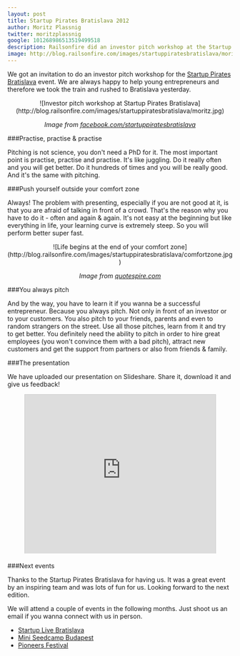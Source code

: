 ```yaml
---
layout: post
title: Startup Pirates Bratislava 2012
author: Moritz Plassnig
twitter: moritzplassnig
google: 101268986513519499518
description: Railsonfire did an investor pitch workshop at the Startup Pirates Bratislava 2012 event. Here are the key learnings.
image: http://blog.railsonfire.com/images/startuppiratesbratislava/moritz.jpg
---
```


We got an invitation to do an investor pitch workshop for the
<a href="http://bratislava.startuppirates.org" target="_blank">Startup Pirates Bratislava</a> event. We are always
happy to help young entrepreneurs and therefore we took the train and rushed to Bratislava
yesterday.

<center>![Investor pitch workshop at Startup Pirates Bratislava](http://blog.railsonfire.com/images/startuppiratesbratislava/moritz.jpg)

<i>Image from <a href="http://facebook.com/startuppiratesbratislava" target="_blank">facebook.com/startuppiratesbratislava</a></i></center>

###Practise, practise & practise

Pitching is not science, you don't need a PhD for it. The most important point is practise, practise and practise.
It's like juggling. Do it really often and you will get better. Do it hundreds of times and you will be really good.
And it's the same with pitching.

###Push yourself outside your comfort zone

Always! The problem with presenting, especially if you are not good at it, is that you are afraid of talking
in front of a crowd. That's the reason why you have to do it - often and again & again. It's not easy at the
beginning but like everything in life, your learning curve is extremely steep. So you will perform better super fast.

<center>![Life begins at the end of your comfort zone](http://blog.railsonfire.com/images/startuppiratesbratislava/comfortzone.jpg)

<i>Image from <a href="http://quotespire.com" target="_blank">quotespire.com</a></i></center>

###You always pitch

And by the way, you have to learn it if you wanna be a successful entrepreneur. Because you always pitch. Not only in front of an investor or
to your customers. You also pitch to your friends, parents and even to random strangers on the street. Use all those pitches, learn from it
and try to get better. You definitely need the ability to pitch in order to hire great employees (you won't convince them with a bad pitch),
attract new customers and get the support from partners or also from friends & family.

###The presentation

We have uploaded our presentation on Slideshare. Share it, download it and give us feedback!

<center><iframe src="http://www.slideshare.net/slideshow/embed_code/13981031" width="427" height="356" frameborder="0" marginwidth="0" marginheight="0" scrolling="no" style="border:1px solid #CCC;border-width:1px 1px 0;margin-bottom:5px" allowfullscreen> </iframe></center>

###Next events

Thanks to the Startup Pirates Bratislava for having us. It was a great event by an inspiring team and was lots of fun for us. Looking forward
to the next edition.

We will attend a couple of events in the following months. Just shoot us an email if you wanna connect with us in person.

* <a href="http://www.startuplive.in/bratislava" target="_blank">Startup Live Bratislava</a>
* <a href="http://www.seedcamp.com/events/seedcamp-budapest-3rd-week-october-apply-now" target="_blank">Mini Seedcamp Budapest</a>
* <a href="http://www.pioneersfestival.com" target="_blank">Pioneers Festival</a>
